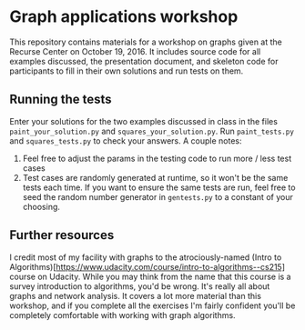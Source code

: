 # Graph applications workshop
This repository contains materials for a workshop on graphs given at the Recurse Center on October 19, 2016. It includes source code for all examples discussed, the presentation document, and skeleton code for participants to fill in their own solutions and run tests on them.

## Running the tests
Enter your solutions for the two examples discussed in class in the files `paint_your_solution.py` and `squares_your_solution.py`. Run `paint_tests.py` and `squares_tests.py` to check your answers. A couple notes:
1. Feel free to adjust the params in the testing code to run more / less test cases
2. Test cases are randomly generated at runtime, so it won't be the same tests each time. If you want to ensure the same tests are run, feel free to seed the random number generator in `gentests.py` to a constant of your choosing.

## Further resources
I credit most of my facility with graphs to the atrociously-named (Intro to Algorithms)[https://www.udacity.com/course/intro-to-algorithms--cs215] course on Udacity. While you may think from the name that this course is a survey introduction to algorithms, you'd be wrong. It's really all about graphs and network analysis. It covers a lot more material than this workshop, and if you complete all the exercises I'm fairly confident you'll be completely comfortable with working with graph algorithms.
